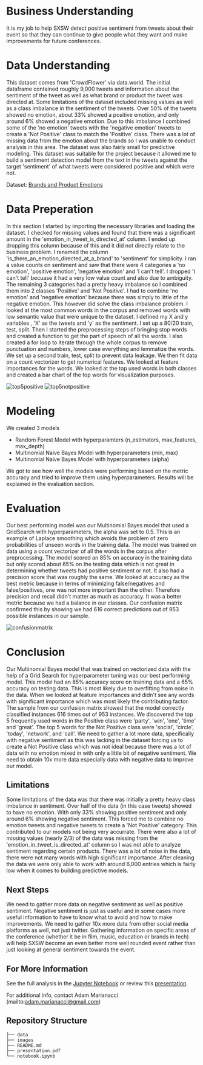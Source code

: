 # Business Understanding

It is my job to help SXSW detect positive sentiment from tweets about their event so that they can continue to give people what they want and make improvements for future conferences.

# Data Understanding

This dataset comes from 'CrowdFlower' via data.world. The initial dataframe contained roughly 9,000 tweets and information about the sentiment of the tweet as well as what brand or product the tweet was directed at. Some limitations of the dataset included missing values as well as a class imbalance in the sentiment of the tweets. Over 50% of the tweets showed no emotion, about 33% showed a positive emotion, and only around 6% showed a negative emotion. Due to this imbalance I combined some of the 'no emotion' tweets with the 'negative emotion' tweets to create a 'Not Positive' class to match the 'Positive' class. There was a lot of missing data from the emotion about the brands so I was unable to conduct analysis in this area. The dataset was also fairly small for predictive modeling. This dataset was suitable for the project because it allowed me to build a sentiment detection model from the text in the tweets against the target 'sentiment' of what tweets were considered positive and which were not.


Dataset: [Brands and Product Emotions](https://data.world/crowdflower/brands-and-product-emotions)

# Data Preperation

In this section I started by importing the necessary libraries and loading the dataset. I checked for missing values and found that there was a significant amount in the 'emotion_in_tweet_is_directed_at' column. I ended up dropping this column because of this and it did not directly relate to the business problem. I renamed the column 'is_there_an_emotion_directed_at_a_brand' to 'sentiment' for simplicity. I ran a value counts on sentiment and saw that there were 4 categories a 'no emotion', 'positive emotion', 'negative emotion' and 'I can't tell'. I dropped 'I can't tell' becuase it had a very low value count and also due to ambiguity. The remaining 3 categories had a pretty heavy imbalance so I combined them into 2 classes 'Positive' and 'Not Positive'. I had to combine 'no emotion' and 'negative emotion' because there was simply to little of the negative emotion. This however did solve the class imbalance problem. I looked at the most common words in the corpus and removed words with low semantic value that were unique to the dataset. I defined my X and y variables , 'X' as the tweets and 'y' as the sentiment. I set up a 80/20 train, test, split. Then I started the preprocessing steps of bringing stop words and created a function to get the part of speech of all the words. I also created a for loop to iterate through the whole corpus to remove punctuation and numbers, lower case everything and lemmatize the words. We set up a second train, test, split to prevent data leakage. We then fit data on a count vectorizer to get numerical features. We looked at feature importances for the words. We looked at the top used words in both classes and created a bar chart of the top words for visualization purposes. 

![top5positive](images/top5positive.png)
![top5notpositive](images/top5notpositive.png)



# Modeling

We created 3 models

- Random Forest Model with hyperparamters (n_estimators, max_features, max_depth)
- Multinomial Naive Bayes Model with hyperparameters (min, max)
- Multinomial Naive Bayes Model with hyperparameters (alpha)

We got to see how well the models were performing based on the metric accuracy and tried to improve them using hyperparameters. Results will be explained in the evaluation section.

# Evaluation

Our best performing model was our Multinomial Bayes model that used a GridSearch with hyperparameters, the alpha was set to 0.5. This is an example of Laplace smoothing which avoids the problem of zero probabilities of unseen words in the training data. The model was trained on data using a count vectorizer of all the words in the corpus after preprocessing. The model scored an 85% on accuracy in the training data but only scored about 65% on the testing data which is not great in determining whether tweets had positive sentiment or not. It also had a precision score that was roughly the same. We looked at accuracy as the best metric because in terms of minimizing false/negatives and false/positives, one was not more important than the other. Therefore precision and recall didn't matter as much as accuracy. It was a better metric because we had a balance in our classes. Our confusion matrix confirmed this by showing we had 616 correct predictions out of 953 possible instances in our sample.

![confusionmatrix](images/confusionmatrix.png)


# Conclusion

Our Multinomial Bayes model that was trained on vectorized data with the help of a Grid Search for hyperparameter tuning was our best performing model. This model had an 85% accuracy score on training data and a 65% accuracy on testing data. This is most likely due to overfitting from noise in the data. When we looked at feature importances and didn't see any words with significant importance which was most likely the contributing factor. The sample from our confusion matrix showed that the model correctly classified instances 616 times out of 953 instances. We discovered the top 5 frequently used words in the Positive class were 'party', 'win', 'one', 'time' and 'great'. The top 5 words for the Not Positive class were 'social', 'circle', 'today', 'network', and 'call'. We need to gather a lot more data, specifically with negative sentiment as this was lacking in the dataset forcing us to create a Not Positive class which was not ideal because there was a lot of data with no emotion mixed in with only a little bit of negative sentiment. We need to obtain 10x more data especially data with negative data to improve our model.

## Limitations

Some limitations of the data was that there was initially a pretty heavy class imbalance in sentiment. Over half of the data (in this case tweets) showed to have no emotion. With only 33% showing positive sentiment and only around 6% showing negative sentiment. This forced me to combine no emotion tweets and negative tweets to create a 'Not Positive' category. This contributed to our models not being very accurrate. There were also a lot of missing values (nearly 2/3) of the data was missing from the 'emotion_in_tweet_is_directed_at' column so I was not able to analyze sentiment regarding certain products. There was a lot of noise in the data, there were not many words with high significant importance. After cleaning the data we were only able to work with around 6,000 entries which is fairly low when it comes to building predictive models. 

## Next Steps

We need to gather more data on negative sentiment as well as positive sentiment. Negative sentiment is just as useful and in some cases more useful information to have to know what to avoid and how to make improvements. We need to gather 10x more data from other social media platforms as well, not just twitter. Gathering information on specific areas of the conference (whether it be in film, music, education or brands in tech) will help SXSW become an even better more well rounded event rather than just looking at general sentiment towards the event.

## For More Information


See the full analysis in the [Jupyter Notebook](https://github.com/adammarianacci/Twitter_Analysis/blob/master/notebook.ipynb) or review this [presentation]().

For additional info, contact Adam Marianacci (mailto:adam.marianacci@gmail.com)


## Repository Structure

```
├── data
├── images
├── README.md
├── presentation.pdf
└── notebook.ipynb
```